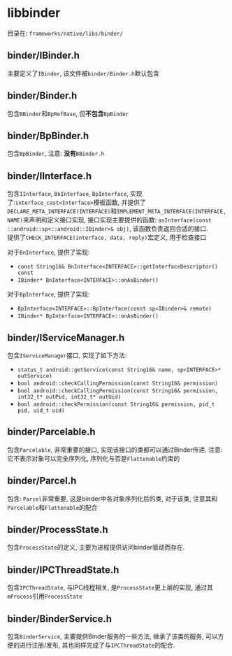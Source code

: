 # libbinder

目录在: `frameworks/native/libs/binder/`

## binder/IBinder.h
主要定义了`IBinder`, 该文件被`binder/Binder.h`默认包含

## binder/Binder.h
包含`BBinder`和`BpRefBase`, 但**不包含**`BpBinder`

## binder/BpBinder.h
包含`BpBinder`, 注意: **没有**`BBinder.h`

## binder/IInterface.h
包含`IInterface`, `BnInterface`, `BpInterface`, 实现了:`interface_cast<Interface>`模板函数, 并提供了`DECLARE_META_INTERFACE(INTERFACE)`和`IMPLEMENT_META_INTERFACE(INTERFACE, NAME)`来声明和定义接口实现, 接口实现主要提供的函数: `asInterface(const ::android::sp<::android::IBinder>& obj)`, 该函数负责返回合适的接口.  
提供了`CHECK_INTERFACE(interface, data, reply)`宏定义, 用于检查接口

对于`BnInterface`, 提供了实现:
* `const String16& BnInterface<INTERFACE>::getInterfaceDescriptor() const`
* `IBinder* BnInterface<INTERFACE>::onAsBinder()`

对于`BpInterface`, 提供了实现:
* `BpInterface<INTERFACE>::BpInterface(const sp<IBinder>& remote)`
* `IBinder* BpInterface<INTERFACE>::onAsBinder()`

## binder/IServiceManager.h
包含`IServiceManager`接口, 实现了如下方法:
* `status_t android::getService(const String16& name, sp<INTERFACE>* outService)`
* `bool android::checkCallingPermission(const String16& permission)`
* `bool android::checkCallingPermission(const String16& permission, int32_t* outPid, int32_t* outUid)`
* `bool android::checkPermission(const String16& permission, pid_t pid, uid_t uid)`

## binder/Parcelable.h
包含`Parcelable`, 非常重要的接口, 实现该接口的类都可以通过Binder传递, 注意: 它不表示对象可以完全序列化, 序列化与否是`Flattenable`约束的

## binder/Parcel.h
包含:
`Parcel`非常重要, 这是binder中各对象序列化后的类, 对于该类, 注意其和`Parcelable`和`Flattenable`的配合

## binder/ProcessState.h
包含`ProcessState`的定义, 主要为进程提供访问binder驱动而存在.

## binder/IPCThreadState.h
包含`IPCThreadState`, 与IPC线程相关, 是`ProcessState`更上层的实现, 通过其`mProcess`引用`ProcessState`

## binder/BinderService.h
包含`BinderService`, 主要提供Binder服务的一些方法, 继承了该类的服务, 可以方便的进行注册/发布, 其也同样完成了与`IPCThreadState`的配合.